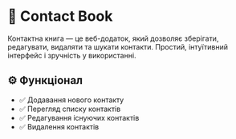 # 📒 Contact Book

Контактна книга — це веб-додаток, який дозволяє зберігати, редагувати, видаляти та шукати контакти. Простий, інтуїтивний інтерфейс і зручність у використанні.

## ⚙️ Функціонал

- ✅ Додавання нового контакту
- ✅ Перегляд списку контактів
- ✅ Редагування існуючих контактів
- ✅ Видалення контактів

